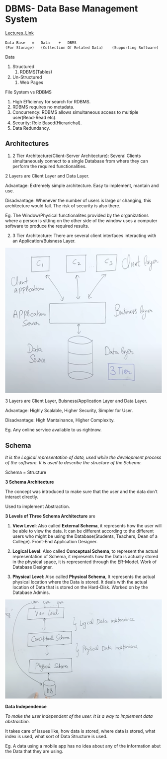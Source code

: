 # DBMS- Data Base Management System

[Lectures_Link](https://www.youtube.com/watch?v=kBdlM6hNDAE&list=PLxCzCOWd7aiFAN6I8CuViBuCdJgiOkT2Y)

```
Data Base   =   Data    +   DBMS
(For Storage)   (Collection Of Related Data)    (Supporting Software)
```

Data
1. Structured
    1. RDBMS(Tables)
2. Un-Structured
    1. Web Pages

File System vs RDBMS

1. High Efficiency for search for RDBMS.
2. RDBMS requires no metadata.
3. Concurrency: RDBMS allows simultaneous access to multiple user(Read-Read etc).
4. Security: Role Based(Hierarichal).
5. Data Redundancy.

## Architectures

1. 2 Tier Architecture(Client-Server Architecture): Several Clients simultaneously connect to a single Database from where they can perform the required functionalities.

2 Layers are Client Layer and Data Layer.

Advantage: Extremely simple architecture. Easy to implement, mantain and use. 

Disadvantage: Whenever the number of users is large or changing, this architecture would fail. The risk of security is also there.

Eg. The Window/Physical functionalites provided by the organizations where a person is sitting on the other side of the window uses a computer software to produce the required results.

2. 3 Tier Architecture: There are several client interfaces interacting with an Application/Buisness Layer.

![3 Level Schema](.\Images\3TierArchitecture.png)

3 Layers are Client Layer, Buisness/Application Layer and Data Layer.

Advantage: Highly Scalable, Higher Security, Simpler for User.

Disadvantage: High Mantainance, Higher Complexity.

Eg. Any online service available to us rightnow.

## Schema

*It is the Logical representation of data, used while the development process of the software. It is used to describe the structure of the Schema.*

Schema = Structure

**3 Schema Architecture**

The concept was introduced to make sure that the user and the data don't interact directly.

Used to implement Abstraction.

**3 Levels of Three Schema Architecture** are

1. **View Level**:      Also called **External Schema**, it represents how the user will be able to view the data. It can be different according to the different users who might be using the Database(Students, Teachers, Dean of a College). Front-End Application Designer.

2. **Logical Level**:   Also called **Conceptual Schema**, to represent the actual representation of Schema, it represents how the Data is actually stored in the physical space, it is represented through the ER-Model. Work of Database Designer.

3. **Physical Level**:  Also called **Physical Schema**, It represents the actual physical location where the Data is stored. It deals with the actual location of Data that is stored on the Hard-Disk. Worked on by the Database Admins.

![3 Level Schema](.\Images\3LevelSchema.png)

**Data Independence**

*To make the user independent of the user. It is a way to implement data abstraction.*

It takes care of issues like, how data is stored, where data is stored, what index is used, what sort of Data Structure is used.

Eg. A data using a mobile app has no idea about any of the information abut the Data that they are using.